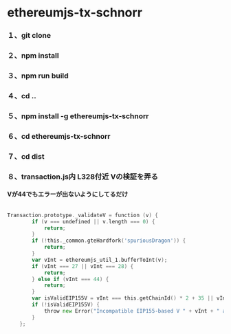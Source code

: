 # ethereumjs-tx-schnorr
### １、git clone
### ２、npm install
### ３、npm run build
### ４、cd ..
### ５、npm install -g ethereumjs-tx-schnorr
### ６、cd ethereumjs-tx-schnorr
### ７、cd dist
### ８、transaction.js内 L328付近 Vの検証を弄る
#### Vが44でもエラーが出ないようにしてるだけ

```go

Transaction.prototype._validateV = function (v) {
        if (v === undefined || v.length === 0) {
            return;
        }
        if (!this._common.gteHardfork('spuriousDragon')) {
            return;
        }
        var vInt = ethereumjs_util_1.bufferToInt(v);
        if (vInt === 27 || vInt === 28) {
            return;
        } else if (vInt === 44) {
            return;
        }
        var isValidEIP155V = vInt === this.getChainId() * 2 + 35 || vInt === this.getChainId() * 2 + 36;
        if (!isValidEIP155V) {
            throw new Error("Incompatible EIP155-based V " + vInt + " and chain id " + this.getChainId() + ". See the second parameter of the Transaction constructor to set the chain id.");
        } 
    };

```
